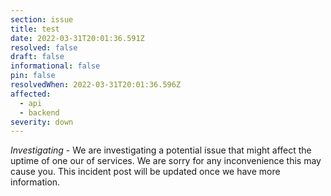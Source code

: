 ```yaml
---
section: issue
title: test
date: 2022-03-31T20:01:36.591Z
resolved: false
draft: false
informational: false
pin: false
resolvedWhen: 2022-03-31T20:01:36.596Z
affected:
  - api
  - backend
severity: down
---
```

*Investigating* - We are investigating a potential issue that might affect the uptime of one our of services. We are sorry for any inconvenience this may cause you. This incident post will be updated once we have more information.